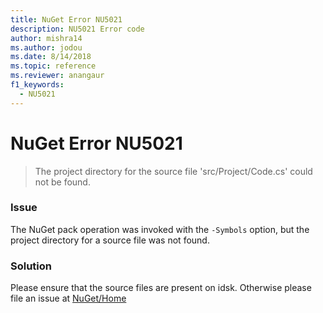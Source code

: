 ```yaml
---
title: NuGet Error NU5021
description: NU5021 Error code
author: mishra14
ms.author: jodou
ms.date: 8/14/2018
ms.topic: reference
ms.reviewer: anangaur
f1_keywords: 
  - NU5021
---
```


# NuGet Error NU5021
> The project directory for the source file 'src/Project/Code.cs' could not be found.

### Issue

The NuGet pack operation was invoked with the `-Symbols` option, but the project directory for a source file was not found.


### Solution

Please ensure that the source files are present on idsk. Otherwise please file an issue at [NuGet/Home](https://github.com/NuGet/Home/issues)

